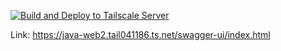 [![Build and Deploy to Tailscale Server](https://github.com/HenriqueRamos00/JavaEvents/actions/workflows/backend_deploy.yml/badge.svg)](https://github.com/HenriqueRamos00/JavaEvents/actions/workflows/backend_deploy.yml)

Link:
https://java-web2.tail041186.ts.net/swagger-ui/index.html